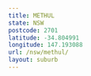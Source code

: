```yaml
---
title: METHUL
state: NSW
postcode: 2701
latitude: -34.804991
longitude: 147.193088
url: /nsw/methul/
layout: suburb
---
```

